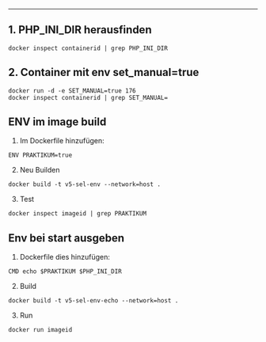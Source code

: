 ****

## 1. PHP_INI_DIR herausfinden

```
docker inspect containerid | grep PHP_INI_DIR
```

## 2. Container mit env set_manual=true

```
docker run -d -e SET_MANUAL=true 176
docker inspect containerid | grep SET_MANUAL=
```

## ENV im image build

1. Im Dockerfile hinzufügen:

```
ENV PRAKTIKUM=true
```

2. Neu Builden

```
docker build -t v5-sel-env --network=host .
```

3. Test

```
docker inspect imageid | grep PRAKTIKUM
```

## Env bei start ausgeben

1. Dockerfile dies hinzufügen:

```
CMD echo $PRAKTIKUM $PHP_INI_DIR
```

2. Build

```
docker build -t v5-sel-env-echo --network=host .
```

3. Run

```
docker run imageid
```
